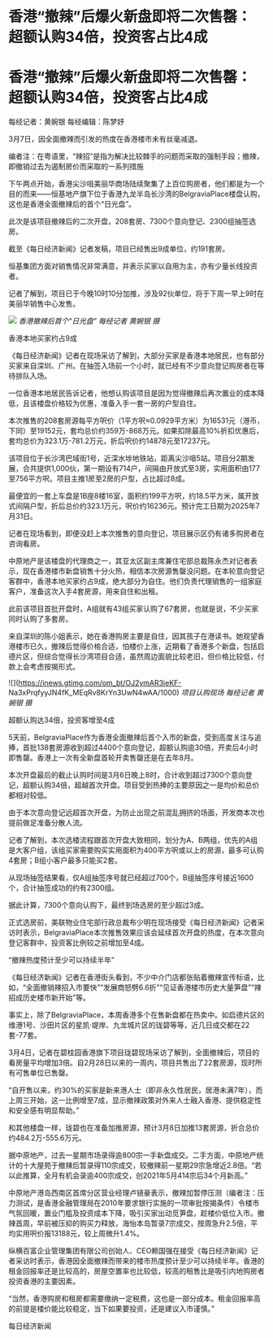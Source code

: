 # 香港“撤辣”后爆火新盘即将二次售罄：超额认购34倍，投资客占比4成

# 香港“撤辣”后爆火新盘即将二次售罄：超额认购34倍，投资客占比4成

每经记者：黄婉银 每经编辑：陈梦妤

3月7日，因全面撤辣而引发的热度在香港楼市未有丝毫减退。

编者注：在粤语里，“辣招”是指为解决比较棘手的问题而采取的强制手段；撤辣，即撤销过去为遏制房价而采取的一系列措施‍‍‍‍

下午两点开始，香港尖沙咀美丽华商场陆续聚集了上百位购房者，他们都是为一个目的而来——恒基地产旗下位于香港九龙半岛长沙湾的BelgraviaPlace楼盘认购，这也是香港全面撤辣后的首个“日光盘”。

此次是该项目撤辣后的二次开盘，208套房、7300个意向登记、2300组抽签选房。

截至《每日经济新闻》记者发稿，项目已经售出9成单位，约191套房。

恒基集团方面对销售情况非常满意，并表示买家以自用为主，亦有少量长线投资者。

记者了解到，项目已于今晚10时10分加推，涉及92伙单位，将于下周一早上9时在美丽华销售中心发售。

![](https://inews.gtimg.com/om_bt/Og_ZY7YlT-Q13MKfnx9ohxv1udU9GE6TbksFxy43JzcAQAA/1000)
_香港撤辣后首个“日光盘” 每经记者 黄婉银 摄_

香港本地买家约占9成

《每日经济新闻》记者在现场采访了解到，大部分买家是香港本地居民，也有部分买家来自深圳、广州。在抽签入场前一个小时，就已经有不少意向登记购房者在等待排队入场。

一位香港本地居民告诉记者，他想认购该项目是因为觉得撤辣后再次置业的成本降低，且该楼盘价格较为优惠，准备入手一套一房的户型自住。

本次推售的208套房源每平方呎价（1平方呎≈0.0929平方米）为16531元（港币，下同）至19152元，套均总价约359万-868万元。如果扣除最高10%折扣优惠后，套均总价为323.1万-781.2万元，折后呎价约14878元至17237元。

该项目位于长沙湾巴域街1号，近深水埗地铁站，距离尖沙咀5站。项目分2期发展，合共提供1,000伙，第一期设有714户，间隔由开放式至3房，实用面积由177至756平方呎。项目主推1房至2房的户型，占比超过8成。

最便宜的一套上车盘是1B座8楼16室，面积约199平方呎，约18.5平方米，属开放式间隔户型，折后总价约323.1万元，呎价约16236元。预计完工日期为2025年7月31日。

记者在现场看到，即便没赶上本次推售的意向登记，项目展示区仍有诸多购房者在咨询看房。

中原地产是该楼盘的代理商之一，其亚太区副主席兼住宅部总裁陈永杰对记者表示，现在香港楼市新盘销售十分火热，相信本次房源售罄没问题。在本轮意向登记客群中，香港本地买家约占9成，绝大部分为自住。他们负责代理销售的一组家庭客户，准备这次入手4套房源，用来自住和出租。

此前该项目首批开盘时，A组就有43组买家认购了67套房，也就是说，不少买家同时认购了多套房。

来自深圳的陈小姐表示，她在香港购房主要是自住，因其孩子在港读书。她观望香港楼市已久，撤辣后觉得价格合适，怕楼价上涨，近期看了香港多个新盘，包括启德片区，但综合觉得长沙湾项目合适，虽然周边面貌比较老旧，但价格比较低，付款上会考虑按揭形式。

![](https://inews.gtimg.com/om_bt/OJ2ymAR3ieKF-
Na3xPrqfyyJN4fK_MEqRv8KrYn3UwN4wAA/1000) _项目认购现场 每经记者 黄婉银 摄_

超额认购达34倍，投资客增至4成

5天前，BelgraviaPlace作为香港全面撤辣后首个入市的新盘，受到高度关注与追捧，首批138套房源收到超过4400个意向登记，超额认购逾30倍，开卖后4小时即售罄。香港上一次有全新盘首轮开卖售罄还是在去年8月。

本次开盘最后的截止认购时间是3月6日晚上8时，合计收到超过7300个意向登记，超额认购34倍，超越首次开盘。项目受到热捧的主要原因之一是均价和总价都相对较低。

由于本次意向登记远超首次开盘，为防止出现之前混乱拥挤的场面，开发商本次也提前做足准备分散人流。

记者了解到，本次选楼流程跟首次开盘大致相同，划分为A、B两组，优先的A组是大客户组，该组买家需要购买实用面积为400平方呎或以上的房源，最多可认购4套房；B组小客户最多只能买2套。

从现场抽签结果看，仅A组抽签序号就已经超过700个，B组抽签序号接近1600个，合计抽签成功的约有2300组。

据此计算，7300个意向认购下，最终到场选房的至少超过3成。

正式选房前，美联物业住宅部行政总裁布少明在现场接受《每日经济新闻》记者采访时表示，BelgraviaPlace本次推售效果应该会延续首次开盘的热度，在本次意向登记客群中，投资客比例较之前增加至4成。

“撤辣热度预计至少可以持续半年”

《每日经济新闻》记者在香港街头看到，不少中介门店都张贴着撤辣宣传标语，比如，“全面撤销辣招入市要快”“发展商怒劈6.6折”“见证香港楼市历史大量笋盘”“辣招成历史楼市新开始”等。

事实上，除了BelgraviaPlace，本周香港多个在售新盘都在热卖中。如启德片区的维港1号、沙田片区的星凯‧堤岸、九龙城片区的珑碧等等，近几日成交都在22套-77套。

3月4日，记者在碧桂园香港旗下项目珑碧现场采访了解到，全面撤辣后，项目的看房量平均增加3倍。自2月28日以来的一周内，项目共售出了22套房源，现时所有可售单位已售罄。

“自开售以来，约30%的买家是新来港人士（即非永久性居民，居港未满7年），而上周三开始，这一比例增至7成，显示撤辣政策对外来人士融入香港、提供稳定性和安全感有明显帮助。”

和其他楼盘一样，珑碧也在准备加推房源，预计3月8日加推13套房源，折合总价约484.2万-555.6万元。

据中原地产，过去一星期市场录得逾800宗一手新盘成交。二手方面，中原地产统计的十大屋苑于撤辣后暂录得110宗成交，较撤辣前一星期29宗急增近2.8倍。“若以此推算，全月有机会录逾400宗成交，创2021年5月414宗后34个月新高。”

中原地产港岛西南区首席分区营业经理卢镜豪表示，撤辣加暂停压测（编者注：压力测试，是香港金融管理局在2010年要求银行实施的一项审批按揭条件）令楼市气氛回暖，置业门槛及投资成本下降，吸引买家出动觅笋盘，趁楼价低位入市。撤辣首周，早前被压抑的购买力释放，海怡本岛暂录7宗成交，按周急升2.5倍，平均实用呎价报13188元，较上周微升1.4%。

纵横百富企业管理集团有限公司创始人、CEO赖国强在接受《每日经济新闻》记者采访时表示，香港因全面撤辣而带来的楼市热度预计至少可以持续半年。香港的租金回报率还是比较高的，房屋空置率也比较低，较高的租售比是吸引内地购房者投资香港的主要因素。

“当然，香港购房和租房都需要缴纳一定税费，这也是一部分成本。租金回报率高的前提是楼价能比较稳定，当下如果要投资，还是建议入市谨慎。”

每日经济新闻


